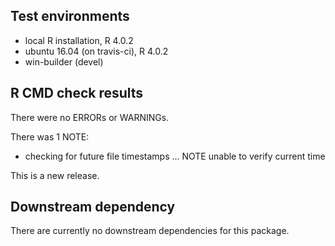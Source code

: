 ## Test environments
* local R installation, R 4.0.2
* ubuntu 16.04 (on travis-ci), R 4.0.2
* win-builder (devel)

## R CMD check results

There were no ERRORs or WARNINGs.

There was 1 NOTE:
* checking for future file timestamps ... NOTE unable to verify current time

This is a new release.

## Downstream dependency

There are currently no downstream dependencies for this package.

